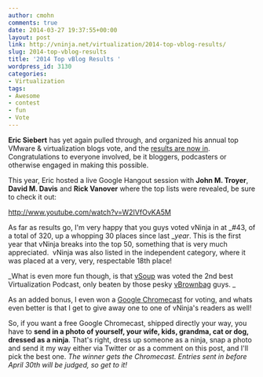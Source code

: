 ```yaml
---
author: cmohn
comments: true
date: 2014-03-27 19:37:55+00:00
layout: post
link: http://vninja.net/virtualization/2014-top-vblog-results/
slug: 2014-top-vblog-results
title: '2014 Top vBlog Results '
wordpress_id: 3130
categories:
- Virtualization
tags:
- Awesome
- contest
- fun
- Vote
---
```


**Eric Siebert** has yet again pulled through, and organized his annual top VMware & virtualization blogs vote, and the [results are now in](http://vsphere-land.com/news/2014-top-vmware-virtualization-blog-voting-results.html). Congratulations to everyone involved, be it bloggers, podcasters or otherwise engaged in making this possible.

This year, Eric hosted a live Google Hangout session with **John M. Troyer**, **David M. Davis** and **Rick Vanover** where the top lists were revealed, be sure to check it out:

http://www.youtube.com/watch?v=W2IVfOvKA5M

As far as results go, I'm very happy that you guys voted vNinja in at _#43, of a total of 320, up a whopping 30 places since last __year_. This is the first year that vNinja breaks into the top 50, something that is very much appreciated.  vNinja was also listed in the independent category, where it was placed at a very, very, respectable 18th place!

_What is even more fun though, is that [vSoup](http://vSoup.net) was voted the 2nd best Virtualization Podcast, only beaten by those pesky [vBrownbag](http://professionalvmware.com/brownbags/) guys. _

As an added bonus, I even won a [Google Chromecast](http://www.google.com/intl/en/chrome/devices/chromecast/) for voting, and whats even better is that I get to give away one to one of vNinja's readers as well!

So, if you want a free Google Chromecast, shipped directly your way, you have to **send in a photo of yourself, your wife, kids, grandma, cat or dog, dressed as a ninja**. That's right, dress up someone as a ninja, snap a photo and send it my way either via Twitter or as a comment on this post, and I'll pick the best one. _The winner gets the Chromecast. Entries sent in before April 30th will be judged, so get to it!_




